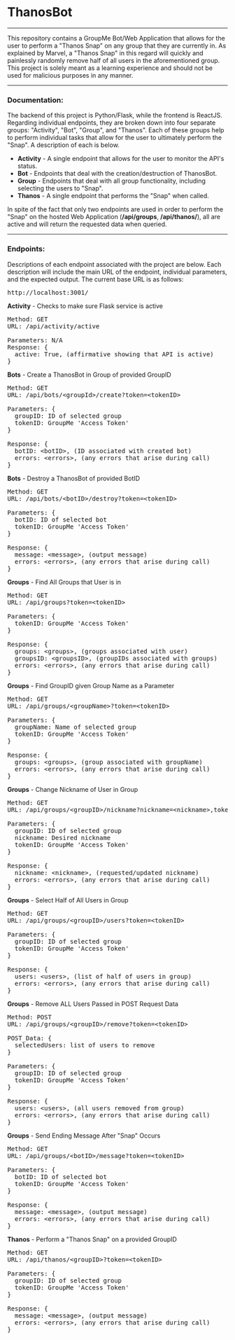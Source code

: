 # ThanosBot

---

This repository contains a GroupMe Bot/Web Application that allows for the user to perform a "Thanos Snap" on any group that they are currently in. As explained by Marvel, a "Thanos Snap" in this regard will quickly and painlessly randomly remove half of all users in the aforementioned group. This project is solely meant as a learning experience and should not be used for malicious purposes in any manner.

---

### Documentation: 

The backend of this project is Python/Flask, while the frontend is ReactJS. Regarding individual endpoints, they are broken down into four separate groups: "Activity", "Bot", "Group", and "Thanos". Each of these groups help to perform individual tasks that allow for the user to ultimately perform the "Snap". A description of each is below.

- **Activity** - A single endpoint that allows for the user to monitor the API's status.
- **Bot** - Endpoints that deal with the creation/destruction of ThanosBot.
- **Group** - Endpoints that deal with all group functionality, including selecting the users to "Snap".
- **Thanos** - A single endpoint that performs the "Snap" when called.

In spite of the fact that only two endpoints are used in order to perform the "Snap" on the hosted Web Application (**/api/groups**, **/api/thanos/<groupId>**), all are active and will return the requested data when queried. 

---

### Endpoints: 

Descriptions of each endpoint associated with the project are below. Each description will include the main URL of the endpoint, individual parameters, and the expected output. The current base URL is as follows:

<pre>
http://localhost:3001/
</pre>

**Activity** - Checks to make sure Flask service is active

<pre>
Method: GET 
URL: /api/activity/active

Parameters: N/A
Response: {
  active: True, (affirmative showing that API is active)
}
</pre>

**Bots** - Create a ThanosBot in Group of provided GroupID

<pre>
Method: GET 
URL: /api/bots/&lt;groupId&gt;/create?token=&lt;tokenID&gt;

Parameters: {
  groupID: ID of selected group
  tokenID: GroupMe 'Access Token'
}

Response: {
  botID: &lt;botID&gt;, (ID associated with created bot)
  errors: &lt;errors&gt;, (any errors that arise during call)
}
</pre>

**Bots** - Destroy a ThanosBot of provided BotID

<pre>
Method: GET
URL: /api/bots/&lt;botID&gt;/destroy?token=&lt;tokenID&gt;

Parameters: {
  botID: ID of selected bot
  tokenID: GroupMe 'Access Token'
}

Response: {
  message: &lt;message&gt;, (output message)
  errors: &lt;errors&gt;, (any errors that arise during call)
}
</pre>

**Groups** - Find All Groups that User is in

<pre>
Method: GET 
URL: /api/groups?token=&lt;tokenID&gt;

Parameters: {
  tokenID: GroupMe 'Access Token'
}

Response: {
  groups: &lt;groups&gt;, (groups associated with user)
  groupsID: &lt;groupsID&gt;, (groupIDs associated with groups)
  errors: &lt;errors&gt;, (any errors that arise during call)
}
</pre>

**Groups** - Find GroupID given Group Name as a Parameter

<pre>
Method: GET 
URL: /api/groups/&lt;groupName&gt;?token=&lt;tokenID&gt;

Parameters: {
  groupName: Name of selected group
  tokenID: GroupMe 'Access Token'
}

Response: {
  groups: &lt;groups&gt;, (group associated with groupName)
  errors: &lt;errors&gt;, (any errors that arise during call)
}
</pre>

**Groups** - Change Nickname of User in Group

<pre>
Method: GET 
URL: /api/groups/&lt;groupID&gt;/nickname?nickname=&lt;nickname&gt;,token=&lt;tokenID&gt;

Parameters: {
  groupID: ID of selected group
  nickname: Desired nickname
  tokenID: GroupMe 'Access Token'
}

Response: {
  nickname: &lt;nickname&gt;, (requested/updated nickname)
  errors: &lt;errors&gt;, (any errors that arise during call)
}
</pre>

**Groups** - Select Half of All Users in Group

<pre>
Method: GET 
URL: /api/groups/&lt;groupID&gt;/users?token=&lt;tokenID&gt;

Parameters: {
  groupID: ID of selected group
  tokenID: GroupMe 'Access Token'
}

Response: {
  users: &lt;users&gt;, (list of half of users in group)
  errors: &lt;errors&gt;, (any errors that arise during call)
}
</pre>

**Groups** - Remove ALL Users Passed in POST Request Data

<pre>
Method: POST
URL: /api/groups/&lt;groupID&gt;/remove?token=&lt;tokenID&gt;

POST_Data: {
  selectedUsers: list of users to remove
}

Parameters: {
  groupID: ID of selected group
  tokenID: GroupMe 'Access Token'
}

Response: {
  users: &lt;users&gt;, (all users removed from group)
  errors: &lt;errors&gt;, (any errors that arise during call)
}
</pre>

**Groups** - Send Ending Message After "Snap" Occurs

<pre>
Method: GET
URL: /api/groups/&lt;botID&gt;/message?token=&lt;tokenID&gt;

Parameters: {
  botID: ID of selected bot
  tokenID: GroupMe 'Access Token'
}

Response: {
  message: &lt;message&gt;, (output message)
  errors: &lt;errors&gt;, (any errors that arise during call)
}
</pre>

**Thanos** - Perform a "Thanos Snap" on a provided GroupID

<pre>
Method: GET
URL: /api/thanos/&lt;groupID&gt?token=&lt;tokenID&gt;

Parameters: {
  groupID: ID of selected group
  tokenID: GroupMe 'Access Token'
}

Response: {
  message: &lt;message&gt;, (output message)
  errors: &lt;errors&gt;, (any errors that arise during call)
}
</pre>

